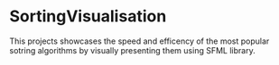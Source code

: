 # SortingVisualisation

This projects showcases the speed and efficency of the most popular sotring algorithms by visually presenting them using SFML library.
